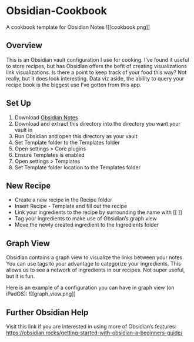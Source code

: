 # Obsidian-Cookbook
A cookbook template for Obsidian Notes
![[cookbook.png]]

## Overview
This is an Obsidian vault configuration I use for cooking. I’ve found it useful to store recipes, but has Obsidian offers the befit of creating visualizations link visualizations. Is there a point to keep track of your food this way? Not really, but it does look interesting. Data viz aside, the ability to query your recipe book is the biggest use I’ve gotten from this app. 
## Set Up
1. Download [Obsidian Notes](https://obsidian.md/download)
2. Download and extract this directory into the directory you want your vault in
3. Run Obsidian and open this directory as your vault
4. Set Template folder to the Templates folder
5. Open settings > Core plugins
6. Ensure Templates is enabled
7. Open settings > Templates
8. Set Template folder location to the Templates folder

## New Recipe
- Create a new recipe in the Recipe folder
- Insert Recipe - Template and fill out the recipe
- Link your ingredients to the recipe by surrounding the name with [[ ]] 
- Tag your ingredients to make use of Obsidian’s graph view
- Move the newly created ingredient to the Ingredients folder

## Graph View
Obsidian contains a graph view to visualize the links between your notes. You can use tags to your advantage to categorize your ingredients. This allows us to see a network of ingredients in our recipes. Not super useful, but it is fun.

Here is an example of a configuration you can have in graph view (on iPadOS):
![[graph_view.png]]

## Further Obsidian Help
Visit this link if you are interested in using more of Obsidian’s features: 
https://obsidian.rocks/getting-started-with-obsidian-a-beginners-guide/
